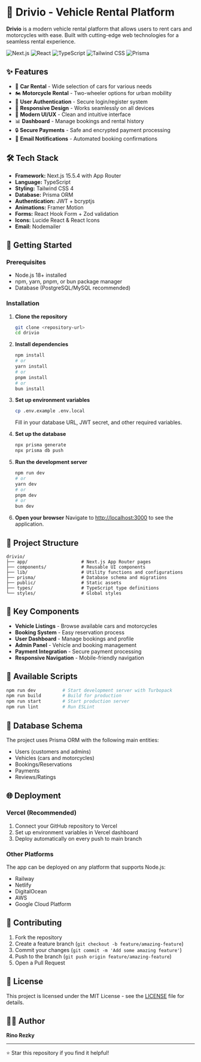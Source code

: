 # 🚗 Drivio - Vehicle Rental Platform

**Drivio** is a modern vehicle rental platform that allows users to rent cars and motorcycles with ease. Built with cutting-edge web technologies for a seamless rental experience.

![Next.js](https://img.shields.io/badge/Next.js-15.5.4-black?style=for-the-badge&logo=next.js)
![React](https://img.shields.io/badge/React-19.1.0-61DAFB?style=for-the-badge&logo=react)
![TypeScript](https://img.shields.io/badge/TypeScript-5-3178C6?style=for-the-badge&logo=typescript)
![Tailwind CSS](https://img.shields.io/badge/Tailwind%20CSS-4-38B2AC?style=for-the-badge&logo=tailwind-css)
![Prisma](https://img.shields.io/badge/Prisma-6.16.2-2D3748?style=for-the-badge&logo=prisma)

## ✨ Features

- 🚗 **Car Rental** - Wide selection of cars for various needs
- 🏍️ **Motorcycle Rental** - Two-wheeler options for urban mobility
- 👤 **User Authentication** - Secure login/register system
- 📱 **Responsive Design** - Works seamlessly on all devices
- 🎨 **Modern UI/UX** - Clean and intuitive interface
- 📊 **Dashboard** - Manage bookings and rental history
- 🔒 **Secure Payments** - Safe and encrypted payment processing
- 📧 **Email Notifications** - Automated booking confirmations

## 🛠️ Tech Stack

- **Framework:** Next.js 15.5.4 with App Router
- **Language:** TypeScript
- **Styling:** Tailwind CSS 4
- **Database:** Prisma ORM
- **Authentication:** JWT + bcryptjs
- **Animations:** Framer Motion
- **Forms:** React Hook Form + Zod validation
- **Icons:** Lucide React & React Icons
- **Email:** Nodemailer

## 🚀 Getting Started

### Prerequisites

- Node.js 18+ installed
- npm, yarn, pnpm, or bun package manager
- Database (PostgreSQL/MySQL recommended)

### Installation

1. **Clone the repository**
   ```bash
   git clone <repository-url>
   cd drivio
   ```

2. **Install dependencies**
   ```bash
   npm install
   # or
   yarn install
   # or
   pnpm install
   # or
   bun install
   ```

3. **Set up environment variables**
   ```bash
   cp .env.example .env.local
   ```
   Fill in your database URL, JWT secret, and other required variables.

4. **Set up the database**
   ```bash
   npx prisma generate
   npx prisma db push
   ```

5. **Run the development server**
   ```bash
   npm run dev
   # or
   yarn dev
   # or
   pnpm dev
   # or
   bun dev
   ```

6. **Open your browser**
   Navigate to [http://localhost:3000](http://localhost:3000) to see the application.

## 📁 Project Structure

```
drivio/
├── app/                    # Next.js App Router pages
├── components/             # Reusable UI components
├── lib/                    # Utility functions and configurations
├── prisma/                 # Database schema and migrations
├── public/                 # Static assets
├── types/                  # TypeScript type definitions
└── styles/                 # Global styles
```

## 🎨 Key Components

- **Vehicle Listings** - Browse available cars and motorcycles
- **Booking System** - Easy reservation process
- **User Dashboard** - Manage bookings and profile
- **Admin Panel** - Vehicle and booking management
- **Payment Integration** - Secure payment processing
- **Responsive Navigation** - Mobile-friendly navigation

## 📝 Available Scripts

```bash
npm run dev          # Start development server with Turbopack
npm run build        # Build for production
npm run start        # Start production server
npm run lint         # Run ESLint
```

## 🔧 Database Schema

The project uses Prisma ORM with the following main entities:
- Users (customers and admins)
- Vehicles (cars and motorcycles)
- Bookings/Reservations
- Payments
- Reviews/Ratings

## 🌐 Deployment

### Vercel (Recommended)

1. Connect your GitHub repository to Vercel
2. Set up environment variables in Vercel dashboard
3. Deploy automatically on every push to main branch

### Other Platforms

The app can be deployed on any platform that supports Node.js:
- Railway
- Netlify
- DigitalOcean
- AWS
- Google Cloud Platform

## 🤝 Contributing

1. Fork the repository
2. Create a feature branch (`git checkout -b feature/amazing-feature`)
3. Commit your changes (`git commit -m 'Add some amazing feature'`)
4. Push to the branch (`git push origin feature/amazing-feature`)
5. Open a Pull Request

## 📄 License

This project is licensed under the MIT License - see the [LICENSE](LICENSE) file for details.

## 👨‍💻 Author

**Rino Rezky**

---

⭐ Star this repository if you find it helpful!

